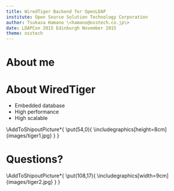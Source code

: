 ```yaml
---
title: WiredTiger Backend for OpenLDAP
institute: Open Source Solution Technology Corporation
author: Tsukasa Hamano \<hamano@osstech.co.jp\>
date: LDAPCon 2015 Edinburgh November 2015
theme: osstech
---
```

# About me

# About WiredTiger

- Embedded database
- High performance
- High scalable

\AddToShipoutPicture*{
  \put(54,0){
    \includegraphics[height=8cm]{images/tiger1.jpg}
  }
}

# Questions?

\AddToShipoutPicture*{
  \put(108,17){
    \includegraphics[width=9cm]{images/tiger2.jpg}
  }
}
